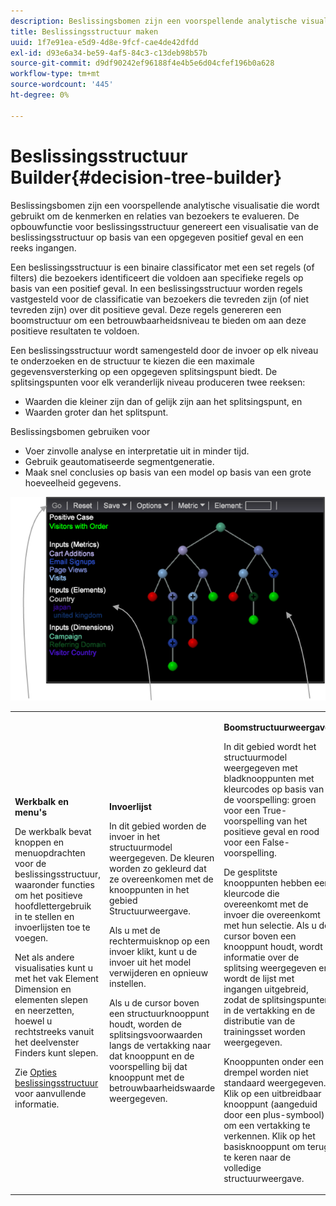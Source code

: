 ```yaml
---
description: Beslissingsbomen zijn een voorspellende analytische visualisatie die wordt gebruikt om de kenmerken en relaties van bezoekers te evalueren. De opbouwfunctie voor beslissingsstructuur genereert een visualisatie van de beslissingsstructuur op basis van een opgegeven positief geval en een reeks ingangen.
title: Beslissingsstructuur maken
uuid: 1f7e91ea-e5d9-4d8e-9fcf-cae4de42dfdd
exl-id: d93e6a34-be59-4af5-84c3-c13deb98b57b
source-git-commit: d9df90242ef96188f4e4b5e6d04cfef196b0a628
workflow-type: tm+mt
source-wordcount: '445'
ht-degree: 0%

---
```


# Beslissingsstructuur Builder{#decision-tree-builder}

Beslissingsbomen zijn een voorspellende analytische visualisatie die wordt gebruikt om de kenmerken en relaties van bezoekers te evalueren. De opbouwfunctie voor beslissingsstructuur genereert een visualisatie van de beslissingsstructuur op basis van een opgegeven positief geval en een reeks ingangen.

Een beslissingsstructuur is een binaire classificator met een set regels (of filters) die bezoekers identificeert die voldoen aan specifieke regels op basis van een positief geval. In een beslissingsstructuur worden regels vastgesteld voor de classificatie van bezoekers die tevreden zijn (of niet tevreden zijn) over dit positieve geval. Deze regels genereren een boomstructuur om een betrouwbaarheidsniveau te bieden om aan deze positieve resultaten te voldoen.

Een beslissingsstructuur wordt samengesteld door de invoer op elk niveau te onderzoeken en de structuur te kiezen die een maximale gegevensversterking op een opgegeven splitsingspunt biedt. De splitsingspunten voor elk veranderlijk niveau produceren twee reeksen:

* Waarden die kleiner zijn dan of gelijk zijn aan het splitsingspunt, en
* Waarden groter dan het splitspunt.

Beslissingsbomen gebruiken voor

* Voer zinvolle analyse en interpretatie uit in minder tijd.
* Gebruik geautomatiseerde segmentgeneratie.
* Maak snel conclusies op basis van een model op basis van een grote hoeveelheid gegevens.

![](assets/decision_tree_parts.png)

<table id="table_FCC5D63EF8A843D79B2338BD951025EA"> 
 <tbody> 
  <tr> 
   <td colname="col1"> <p><b>Werkbalk en menu's</b> </p> <p>De werkbalk bevat knoppen en menuopdrachten voor de beslissingsstructuur, waaronder functies om het positieve hoofdlettergebruik in te stellen en invoerlijsten toe te voegen. </p> <p>Net als andere visualisaties kunt u met het vak <span class="uicontrol"> Element</span> Dimension en elementen slepen en neerzetten, hoewel u rechtstreeks vanuit het deelvenster Finders kunt slepen. </p> <p>Zie <a href="../../../../home/c-get-started/c-analysis-vis/c-decision-trees/c-decision-trees-menu.md#concept-bfc4e80651a243d3966cc770b205606c"> Opties beslissingsstructuur</a> voor aanvullende informatie. </p> </td> 
   <td colname="col2"> <p><b>Invoerlijst</b> </p> <p>In dit gebied worden de invoer in het structuurmodel weergegeven. De kleuren worden zo gekleurd dat ze overeenkomen met de knooppunten in het gebied Structuurweergave. </p> <p>Als u met de rechtermuisknop op een invoer klikt, kunt u de invoer uit het model verwijderen en opnieuw instellen. </p> <p>Als u de cursor boven een structuurknooppunt houdt, worden de splitsingsvoorwaarden langs de vertakking naar dat knooppunt en de voorspelling bij dat knooppunt met de betrouwbaarheidswaarde weergegeven. </p> </td> 
   <td colname="col3"> <p><b>Boomstructuurweergave</b> </p> <p>In dit gebied wordt het structuurmodel weergegeven met bladknooppunten met kleurcodes op basis van de voorspelling: groen voor een True-voorspelling van het positieve geval en rood voor een False-voorspelling. </p> <p>De gesplitste knooppunten hebben een kleurcode die overeenkomt met de invoer die overeenkomt met hun selectie. Als u de cursor boven een knooppunt houdt, wordt informatie over de splitsing weergegeven en wordt de lijst met ingangen uitgebreid, zodat de splitsingspunten in de vertakking en de distributie van de trainingsset worden weergegeven. </p> <p>Knooppunten onder een drempel worden niet standaard weergegeven. Klik op een uitbreidbaar knooppunt (aangeduid door een plus-symbool) om een vertakking te verkennen. Klik op het basisknooppunt om terug te keren naar de volledige structuurweergave. </p> </td> 
  </tr> 
 </tbody> 
</table>

<!-- <a id="section_E800327344194A6DBF37F273D8462E2A"></a> -->
